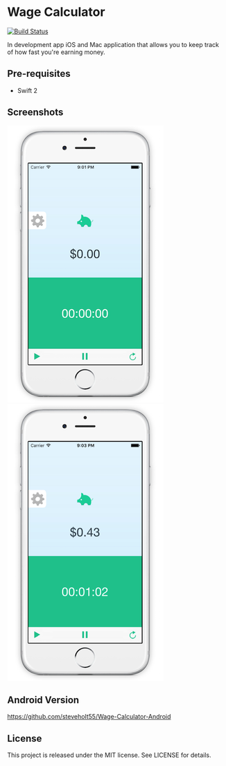 # Wage Calculator

[![Build Status](https://travis-ci.org/steveholt55/Wage-Calculator-Swift.svg)](https://travis-ci.org/steveholt55/Wage-Calculator-Swift)

In development app iOS and Mac application that allows you to keep track of how fast you're earning money.

Pre-requisites
--------------
- Swift 2

Screenshots
-----------

![Phone](screenshots/wage-1.png "Screen 1")
![Phone](screenshots/wage-2.png "Screen 2")

Android Version
--------------
https://github.com/steveholt55/Wage-Calculator-Android

License
---------------
This project is released under the MIT license. See LICENSE for details.
